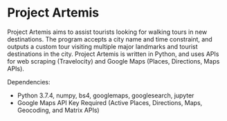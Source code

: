 # Project Artemis
 
 Project Artemis aims to assist tourists looking for walking tours in new destinations. The program accepts a city name and time constraint, and outputs a custom tour visiting multiple major landmarks and tourist destinations in the city. Project Artemis is written in Python, and uses APIs for web scraping (Travelocity) and Google Maps (Places, Directions, Maps APIs).
 
 Dependencies:
 * Python 3.7.4, numpy, bs4, googlemaps, googlesearch, jupyter
 * Google Maps API Key Required (Active Places, Directions, Maps, Geocoding, and Matrix APIs)
